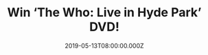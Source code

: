 ---
campaign-uuid: "c-4625a7ee-7dc7-47bd-9f61-1b9fe6b60dac"
type: "Competition"
category: "Entertainment"
date: "2019-05-13T08:00:00.000Z"
end-date: "2019-06-13T22:59:00.000Z"
disable-form: false
is_promoted: false
has_entry_page: true
title: "Win ‘The Who: Live in Hyde Park’ DVD!"
competition-description: "<p>We have on our hands a work of art to any The Who fan,The\
  \ Who: Live in Hyde Park on DVD! A stunning show where the band delivered a brilliant\
  \ performance of all of their greatest hits at London’s famous park. Such a great\
  \ triumphant return to their home city!</p>\n<p>Does it sound like a plan to you?\
  \ Click below for a chance to win it!</p>\n"
hero-header: "Win ‘The Who: Live in Hyde Park’ DVD!"
terms-confirmation: "N/A"
banner-img: "https://assets.expresslyapp.com/asset-910717e6-5be7-4f94-b235-2f830f664295.jpg"
logo-left-href: "aaa.nme.com"
logo-left-image: "https://assets.expresslyapp.com/asset-fbf88d4f-4314-43b0-bda1-e5ef736f74df.jpg"
logo-left-title: "NME AAA"
bg-image-hero: "https://assets.expresslyapp.com/asset-0f5b08bb-ee2e-4081-bd63-9c1250e9b5c9.jpg"
bg-image-first: "https://assets.expresslyapp.com/asset-c3598b7a-73af-44ae-8036-83099e23c3fe.jpg"
section1-content: "<p>On a glorious summer evening the band delivered a brilliant\
  \ performance of all their greatest hits in front of a 50,000 strong crowd. With\
  \ a series of stunning backdrops making full use of the huge screens surrounding\
  \ the stage and an exceptional light show this is a The Who concert on a grand scale\
  \ but as Pete Townshend says at the start of the show You’re along way away...but\
  \ we will reach you!</p>\n<p>Think no more and enter the form below for a chance\
  \ to win this incredible DVD now! Good luck!</p>\n"
entry-title: "Win ‘The Who: Live in Hyde Park’ DVD!"
entry-content: "<p>Enter the draw to win ‘The Who: Live in Hyde Park’ DVD by completing\
  \ the form below before 23:59 on the 13th of June  2019.</p>\n"
has-winner: false
prize-description: "‘The Who: Live in Hyde Park’ DVD."
special-conditions: "Multiple entries are allowed up to one every day.\r\nThis competition\
  \ is also available on: http://club.expressly.io/competitons/the-who-live-in-hyde-park-dvd-giveaway"
country-restrictions:
- "GB"
---